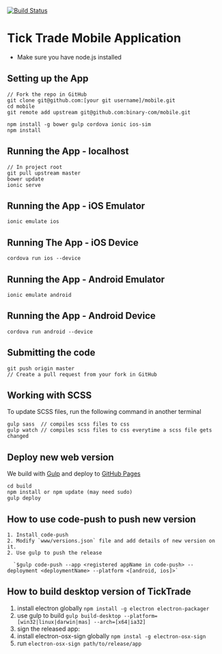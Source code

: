 [![Build Status](https://travis-ci.org/binary-com/mobile.svg?branch=dev)](https://travis-ci.org/binary-com/mobile)

# Tick Trade Mobile Application

- Make sure you have node.js installed

## Setting up the App

```
// Fork the repo in GitHub
git clone git@github.com:[your git username]/mobile.git
cd mobile
git remote add upstream git@github.com:binary-com/mobile.git

npm install -g bower gulp cordova ionic ios-sim
npm install
```

## Running the App - localhost
```
// In project root
git pull upstream master
bower update
ionic serve
```

## Running the App - iOS Emulator
```shell
ionic emulate ios
```

## Running The App - iOS Device
```shell
cordova run ios --device
```

## Running the App - Android Emulator
```shell
ionic emulate android
```

## Running the App - Android Device
```
cordova run android --device
```

## Submitting the code
```shell
git push origin master
// Create a pull request from your fork in GitHub
```

## Working with SCSS
To update SCSS files, run the following command in another terminal
```shell
gulp sass  // compiles scss files to css
gulp watch // compiles scss files to css everytime a scss file gets changed
```

## Deploy new web version

We build with [Gulp](http://gulpjs.com/) and deploy to [GitHub Pages](https://pages.github.com/)

```
cd build
npm install or npm update (may need sudo)
gulp deploy
```

## How to use code-push to push new version

```shell
1. Install code-push
2. Modify `www/versions.json` file and add details of new version on it.
2. Use gulp to push the release

  `$gulp code-push --app <registered appName in code-push> --deployment <deploymentName> --platform <[android, ios]>`
```

## How to build desktop version of TickTrade
1. install electron globally `npm install -g electron electron-packager`
2. use gulp to build `gulp build-desktop --platform=[win32|linux|darwin|mas] --arch=[x64|ia32]`
3. sign the released app:
  1. install electron-osx-sign globally `npm instal -g electron-osx-sign`
  2. run `electron-osx-sign path/to/release/app`
